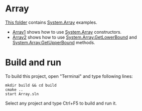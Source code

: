 # Array

[This folder](.) contains [System.Array](https://learn.microsoft.com/en-us/dotnet/api/system.array) examples.

* [Array1](Array1/README.md) shows how to use [System.Array](https://learn.microsoft.com/en-us/dotnet/api/system.array) constructors.
* [Array2](Array1/README.md) shows how to use [System.Array.GetLowerBound](https://learn.microsoft.com/en-us/dotnet/api/system.array.getlowerbound) and [System.Array.GetUpperBound](https://learn.microsoft.com/en-us/dotnet/api/system.array.getupperbound) methods.

# Build and run

To build this project, open "Terminal" and type following lines:

```batch
mkdir build && cd build
cmake ..
start Array.sln
```

Select any project and type Ctrl+F5 to build and run it.


